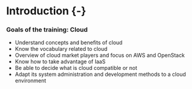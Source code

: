 # Introduction {-}

### Goals of the training: Cloud

- Understand concepts and benefits of cloud
- Know the vocabulary related to cloud
- Overview of cloud market players and focus on AWS and OpenStack
- Know how to take advantage of IaaS
- Be able to decide what is cloud compatible or not
- Adapt its system administration and development methods to a cloud environment

